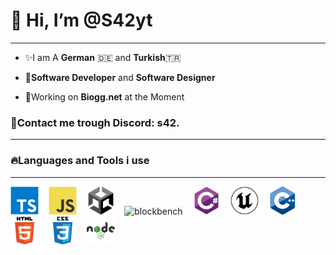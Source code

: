 # 👋 Hi, I’m @S42yt

<hr></hr>

- ✨I am A **German** 🇩🇪 and **Turkish**🇹🇷

- 👾**Software Developer** and **Software Designer**

- 💽Working on **Biogg.net** at the Moment

### 📲Contact me trough Discord: s42.

<hr></hr>

### 🔥Languages and Tools i use

<hr></hr>

<p align="left">
  <img src="https://raw.githubusercontent.com/devicons/devicon/master/icons/typescript/typescript-original.svg" alt="typescript" width="45" height="45"/> &nbsp;&nbsp;
  <img src="https://raw.githubusercontent.com/devicons/devicon/master/icons/javascript/javascript-original.svg" alt="javacript" width="45" height="45"/> &nbsp;&nbsp;
  <img src="https://raw.githubusercontent.com/devicons/devicon/master/icons/unity/unity-original.svg" alt="unity" width="45" height="45"/> &nbsp;&nbsp;  
  <img src="https://raw.githubusercontent.com/JannisX11/blockbench/refs/heads/master/icon.ico" alt="blockbench" width="45" height="45"/> &nbsp;&nbsp;
  <img src="https://raw.githubusercontent.com/devicons/devicon/master/icons/csharp/csharp-original.svg" alt="csharp" width="45" height="45"/> &nbsp;&nbsp;
  <img src="https://raw.githubusercontent.com/devicons/devicon/master/icons/unrealengine/unrealengine-original.svg" alt="unrealengine" width="45" height="45"/> &nbsp;&nbsp;
  <img src="https://raw.githubusercontent.com/devicons/devicon/master/icons/cplusplus/cplusplus-original.svg" alt="cplusplus" width="45" height="45"/> &nbsp;&nbsp;
  <img src="https://raw.githubusercontent.com/devicons/devicon/master/icons/html5/html5-original-wordmark.svg" alt="html5" width="45" height="45"/> &nbsp;&nbsp;
  <img src="https://raw.githubusercontent.com/devicons/devicon/master/icons/css3/css3-original-wordmark.svg" alt="css3" width="45" height="45"/> &nbsp;&nbsp;
  <img src="https://raw.githubusercontent.com/devicons/devicon/master/icons/nodejs/nodejs-original-wordmark.svg" alt="nodejs" width="45" height="45"/> &nbsp;&nbsp;
</p>







